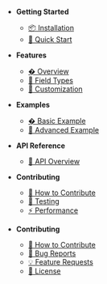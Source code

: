 - **Getting Started**
  - [📦 Installation](content/usage/install.md)
  - [🚀 Quick Start](content/usage/quick-start.md)

- **Features**
  - [� Overview](content/features/overview.md)
  - [🎯 Field Types](content/features/field-types.md)
  - [🎨 Customization](content/features/customization.md)

- **Examples**
  - [� Basic Example](content/examples/basic.md)
  - [🚀 Advanced Example](content/examples/advanced.md)

- **API Reference**
  - [📖 API Overview](content/api/overview.md)

- **Contributing**
  - [🤝 How to Contribute](content/contributing/guidelines.md)
  - [🧪 Testing](content/advanced/testing.md)
  - [⚡ Performance](content/advanced/performance.md)

- **Contributing**
  - [🤝 How to Contribute](content/contributing/contributing.md)
  - [🐛 Bug Reports](content/contributing/bug-reports.md)
  - [💡 Feature Requests](content/contributing/feature-requests.md)
  - [📄 License](content/contributing/license.md)
